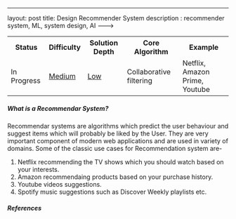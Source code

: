 ---
layout: post
title: Design Recommender System
description : recommender system, ML, system design, AI
--->
<!-- header to keep some metadata for the post -->
<table>
    <tbody>
        <tr>
            <th>Status</th>
            <th>Difficulty</th>
            <th>Solution Depth</th>
            <th>Core Algorithm</th>
            <th>Example</th>
        </tr>
        <tr>
            <td>In Progress </td>
            <td><a href="http://siddharthsingh89.github.io/quantify-system-design">Medium</a></td>
            <td><a href="http://siddharthsingh89.github.io/quantify-system-design">Low</a></td>
            <td>Collaborative filtering </td>
            <td>Netflix, Amazon Prime, Youtube</a></td>
        </tr>
    </tbody>
</table>

##### What is a Recommendar System?
Recommendar systems are algorithms which predict the user behaviour and suggest items which will probably be liked by the User. They are very important component of modern web applications and are used in variety of domains. Some of the classic use cases for Recommendation system are-
1. Netflix recommending the TV shows which you should watch based on your interests.
2. Amazon recommendaing products based on your purchase history.
3. Youtube videos suggestions.
4. Spotify music suggestions such as Discover Weekly playlists etc.

##### References


